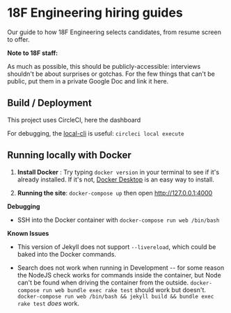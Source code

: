 # 18F Engineering hiring guides

Our guide to how 18F Engineering selects candidates, from
resume screen to offer.

**Note to 18F staff:**

As much as possible, this should be publicly-accessible: interviews shouldn't
be about surprises or gotchas. For the few things that can't be public,
put them in a private Google Doc and link it here.

## Build / Deployment

This project uses CircleCI, here the dashboard

For debugging, the [local-cli](https://circleci.com/docs/2.0/local-cli/) is useful: `circleci local execute`

## Running locally with Docker

1. **Install Docker** : Try typing `docker version` in your terminal to see if it's already installed. If it's not, [Docker Desktop](https://www.docker.com/products/docker-desktop) is an easy way to install.

2. **Running the site**: `docker-compose up` then open http://127.0.0.1:4000

**Debugging**
   - SSH into the Docker container with `docker-compose run web /bin/bash`

**Known Issues**

* This version of Jekyll does not support `--livereload`, which could be baked into the Docker commands.

* Search does not work when running in Development -- for some reason the NodeJS check works for commands inside the container, but Node can't be found when driving the container from the outside.  `docker-compose run web bundle exec rake test` should work but doesn't. `docker-compose run web /bin/bash && jekyll build && bundle exec rake test` _does_ work.